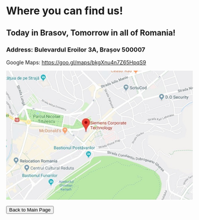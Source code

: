 # Where you can find us!


## Today in Brasov, Tomorrow in all of Romania!
### Address: Bulevardul Eroilor 3A, Brașov 500007

Google Maps: https://goo.gl/maps/bkgXnu4n7Z65HpqS9 

![Maps](pics/location-small-maps.jpg "Title")


 <button href = "https://github.com/dezGusty/maestro/blob/master/main-page.md">Back to Main Page</button>